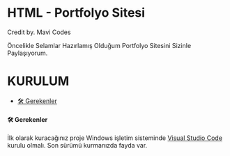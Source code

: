 # HTML - Portfolyo Sitesi
Credit by. Mavi Codes

Öncelikle Selamlar Hazırlamış Olduğum Portfolyo Sitesini Sizinle Paylaşıyorum.

# KURULUM
- [🛠 Gerekenler](#-gerekenler)

#### 🛠 Gerekenler

İlk olarak kuracağınız proje Windows işletim sisteminde [Visual Studio Code](https://code.visualstudio.com/docs/?dv=win) kurulu olmalı. Son sürümü kurmanızda fayda var.
